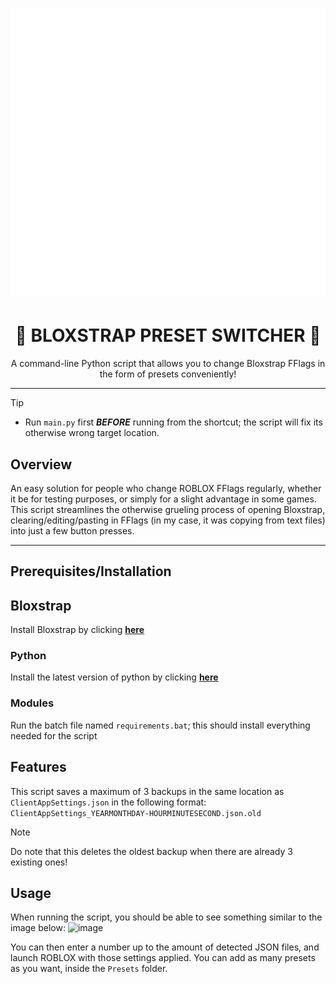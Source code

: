 <h1 align="center"><img src="https://github.com/0six0nine/Bloxstrap-Preset-Switcher/blob/main/BPS_icon.png" alt="Bloxstrap Preset Manager Logo"></p>

<h1 align="center">🔁 BLOXSTRAP PRESET SWITCHER 🔁</h1>

<p align="center">A command-line Python script that allows you to change Bloxstrap FFlags in the form of presets conveniently!</p>

<hr>

> [!TIP]
> - Run `main.py` first ***BEFORE*** running from the shortcut; the script will fix its otherwise wrong target location.


## Overview
An easy solution for people who change ROBLOX FFlags regularly, whether it be for testing purposes, or simply for a slight advantage in some games. This script streamlines the otherwise grueling process of opening Bloxstrap, clearing/editing/pasting in FFlags (in my case, it was copying from text files) into just a few button presses.

---

## Prerequisites/Installation

## Bloxstrap
Install Bloxstrap by clicking [**here**](https://github.com/bloxstraplabs/bloxstrap/)

### Python
Install the latest version of python by clicking [**here**](https://www.python.org/downloads/)

### Modules
Run the batch file named `requirements.bat`; this should install everything needed for the script

## Features
This script saves a maximum of 3 backups in the same location as `ClientAppSettings.json` in the following format:
`ClientAppSettings_YEARMONTHDAY-HOURMINUTESECOND.json.old`

> [!NOTE]
Do note that this deletes the oldest backup when there are already 3 existing ones!

## Usage
When running the script, you should be able to see something similar to the image below: 
<img width="960" height="480" alt="image" src="https://github.com/user-attachments/assets/dba47017-1120-4f4a-a8ee-1513cdb49900" />

You can then enter a number up to the amount of detected JSON files, and launch ROBLOX with those settings applied.
You can add as many presets as you want, inside the `Presets` folder.
